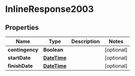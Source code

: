
# InlineResponse2003

## Properties
Name | Type | Description | Notes
------------ | ------------- | ------------- | -------------
**contingency** | **Boolean** |  |  [optional]
**startDate** | [**DateTime**](DateTime.md) |  |  [optional]
**finishDate** | [**DateTime**](DateTime.md) |  |  [optional]



